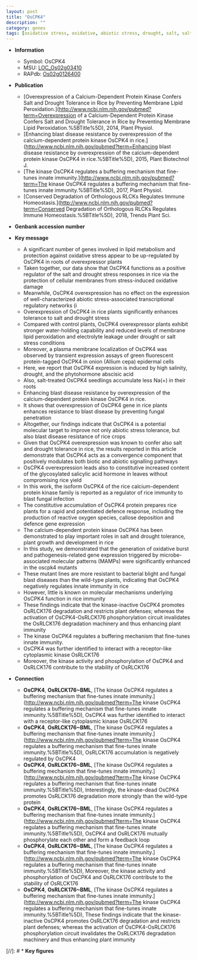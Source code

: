 ```yaml
---
layout: post
title: "OsCPK4"
description: ""
category: genes
tags: [oxidative stress, oxidative, abiotic stress, drought, salt, salt stress, tolerance, stress, plasma membrane, phytohormone, drought stress, drought stress , abscisic acid, drought stress response, stress response, biotic stress, seedlings, resistance, yield, drought tolerance, disease, salicylic acid, blast, disease resistance, immunity, blast disease, stress tolerance, Kinase, reactive oxygen species, defence, protein kinase, defence response, growth, development, innate immunity, blight, resistant, bacterial blight, plant growth, fungal blast]
---
```


* **Information**  
    + Symbol: OsCPK4  
    + MSU: [LOC_Os02g03410](http://rice.plantbiology.msu.edu/cgi-bin/ORF_infopage.cgi?orf=LOC_Os02g03410)  
    + RAPdb: [Os02g0126400](http://rapdb.dna.affrc.go.jp/viewer/gbrowse_details/irgsp1?name=Os02g0126400)  

* **Publication**  
    + [Overexpression of a Calcium-Dependent Protein Kinase Confers Salt and Drought Tolerance in Rice by Preventing Membrane Lipid Peroxidation.](http://www.ncbi.nlm.nih.gov/pubmed?term=Overexpression of a Calcium-Dependent Protein Kinase Confers Salt and Drought Tolerance in Rice by Preventing Membrane Lipid Peroxidation.%5BTitle%5D), 2014, Plant Physiol.
    + [Enhancing blast disease resistance by overexpression of the calcium-dependent protein kinase OsCPK4 in rice.](http://www.ncbi.nlm.nih.gov/pubmed?term=Enhancing blast disease resistance by overexpression of the calcium-dependent protein kinase OsCPK4 in rice.%5BTitle%5D), 2015, Plant Biotechnol J.
    + [The kinase OsCPK4 regulates a buffering mechanism that fine-tunes innate immunity.](http://www.ncbi.nlm.nih.gov/pubmed?term=The kinase OsCPK4 regulates a buffering mechanism that fine-tunes innate immunity.%5BTitle%5D), 2017, Plant Physiol.
    + [Conserved Degradation of Orthologous RLCKs Regulates Immune Homeostasis.](http://www.ncbi.nlm.nih.gov/pubmed?term=Conserved Degradation of Orthologous RLCKs Regulates Immune Homeostasis.%5BTitle%5D), 2018, Trends Plant Sci.

* **Genbank accession number**  

* **Key message**  
    + A significant number of genes involved in lipid metabolism and protection against oxidative stress appear to be up-regulated by OsCPK4 in roots of overexpressor plants
    + Taken together, our data show that OsCPK4 functions as a positive regulator of the salt and drought stress responses in rice via the protection of cellular membranes from stress-induced oxidative damage
    + Meanwhile, OsCPK4 overexpression has no effect on the expression of well-characterized abiotic stress-associated transcriptional regulatory networks (i
    + Overexpression of OsCPK4 in rice plants significantly enhances tolerance to salt and drought stress
    + Compared with control plants, OsCPK4 overexpressor plants exhibit stronger water-holding capability and reduced levels of membrane lipid peroxidation and electrolyte leakage under drought or salt stress conditions
    + Moreover, a plasma membrane localization of OsCPK4 was observed by transient expression assays of green fluorescent protein-tagged OsCPK4 in onion (Allium cepa) epidermal cells
    + Here, we report that OsCPK4 expression is induced by high salinity, drought, and the phytohormone abscisic acid
    + Also, salt-treated OsCPK4 seedlings accumulate less Na(+) in their roots
    + Enhancing blast disease resistance by overexpression of the calcium-dependent protein kinase OsCPK4 in rice.
    + It shows that overexpression of OsCPK4 gene in rice plants enhances resistance to blast disease by preventing fungal penetration
    + Altogether, our findings indicate that OsCPK4 is a potential molecular target to improve not only abiotic stress tolerance, but also blast disease resistance of rice crops
    + Given that OsCPK4 overexpression was known to confer also salt and drought tolerance in rice, the results reported in this article demonstrate that OsCPK4 acts as a convergence component that positively modulates both biotic and abiotic signalling pathways
    + OsCPK4 overexpression leads also to constitutive increased content of the glycosylated salicylic acid hormone in leaves without compromising rice yield
    + In this work, the isoform OsCPK4 of the rice calcium-dependent protein kinase family is reported as a regulator of rice immunity to blast fungal infection
    + The constitutive accumulation of OsCPK4 protein prepares rice plants for a rapid and potentiated defence response, including the production of reactive oxygen species, callose deposition and defence gene expression
    + The calcium-dependent protein kinase OsCPK4 has been demonstrated to play important roles in salt and drought tolerance, plant growth and development in rice
    + In this study, we demonstrated that the generation of oxidative burst and pathogenesis-related gene expression triggered by microbe-associated molecular patterns (MAMPs) were significantly enhanced in the oscpk4 mutants
    + These mutant lines are more resistant to bacterial blight and fungal blast diseases than the wild-type plants, indicating that OsCPK4 negatively regulates innate immunity in rice
    + However, little is known on molecular mechanisms underlying OsCPK4 function in rice immunity
    + These findings indicate that the kinase-inactive OsCPK4 promotes OsRLCK176 degradation and restricts plant defenses; whereas the activation of OsCPK4-OsRLCK176 phosphorylation circuit invalidates the OsRLCK176 degradation machinery and thus enhancing plant immunity
    + The kinase OsCPK4 regulates a buffering mechanism that fine-tunes innate immunity.
    + OsCPK4 was further identified to interact with a receptor-like cytoplasmic kinase OsRLCK176
    + Moreover, the kinase activity and phosphorylation of OsCPK4 and OsRLCK176 contribute to the stability of OsRLCK176

* **Connection**  
    + __OsCPK4__, __OsRLCK176~BML__, [The kinase OsCPK4 regulates a buffering mechanism that fine-tunes innate immunity.](http://www.ncbi.nlm.nih.gov/pubmed?term=The kinase OsCPK4 regulates a buffering mechanism that fine-tunes innate immunity.%5BTitle%5D),  OsCPK4 was further identified to interact with a receptor-like cytoplasmic kinase OsRLCK176
    + __OsCPK4__, __OsRLCK176~BML__, [The kinase OsCPK4 regulates a buffering mechanism that fine-tunes innate immunity.](http://www.ncbi.nlm.nih.gov/pubmed?term=The kinase OsCPK4 regulates a buffering mechanism that fine-tunes innate immunity.%5BTitle%5D),  OsRLCK176 accumulation is negatively regulated by OsCPK4
    + __OsCPK4__, __OsRLCK176~BML__, [The kinase OsCPK4 regulates a buffering mechanism that fine-tunes innate immunity.](http://www.ncbi.nlm.nih.gov/pubmed?term=The kinase OsCPK4 regulates a buffering mechanism that fine-tunes innate immunity.%5BTitle%5D),  Interestingly, the kinase-dead OsCPK4 promotes OsRLCK176 degradation more strongly than the wild-type protein
    + __OsCPK4__, __OsRLCK176~BML__, [The kinase OsCPK4 regulates a buffering mechanism that fine-tunes innate immunity.](http://www.ncbi.nlm.nih.gov/pubmed?term=The kinase OsCPK4 regulates a buffering mechanism that fine-tunes innate immunity.%5BTitle%5D),  OsCPK4 and OsRLCK176 mutually phosphorylate each other and form a feedback loop
    + __OsCPK4__, __OsRLCK176~BML__, [The kinase OsCPK4 regulates a buffering mechanism that fine-tunes innate immunity.](http://www.ncbi.nlm.nih.gov/pubmed?term=The kinase OsCPK4 regulates a buffering mechanism that fine-tunes innate immunity.%5BTitle%5D),  Moreover, the kinase activity and phosphorylation of OsCPK4 and OsRLCK176 contribute to the stability of OsRLCK176
    + __OsCPK4__, __OsRLCK176~BML__, [The kinase OsCPK4 regulates a buffering mechanism that fine-tunes innate immunity.](http://www.ncbi.nlm.nih.gov/pubmed?term=The kinase OsCPK4 regulates a buffering mechanism that fine-tunes innate immunity.%5BTitle%5D),  These findings indicate that the kinase-inactive OsCPK4 promotes OsRLCK176 degradation and restricts plant defenses; whereas the activation of OsCPK4-OsRLCK176 phosphorylation circuit invalidates the OsRLCK176 degradation machinery and thus enhancing plant immunity

[//]: # * **Key figures**  


